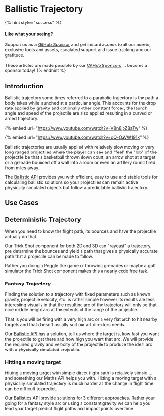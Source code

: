 # Ballistic Trajectory

{% hint style="success" %}
#### Like what your seeing?

Support us as a [GitHub Sponsor](../../../become-a-sponsor/) and get instant access to all our assets, exclusive tools and assets, escalated support and issue tracking and our gratitude.\
\
These articles are made possible by our [GitHub Sponsors](../../../become-a-sponsor/) ... become a sponsor today!
{% endhint %}

## Introduction

Ballistic trajectory some times referred to a parabolic trajectory is the path a body takes while launched at a particular angle. This accounts for the drop rate applied by gravity and optionally other constant forces, the launch angle and speed of the projectile are also applied resulting in a curved or arced trajectory.

{% embed url="https://www.youtube.com/watch?v=V8n8joZ8aTw" %}

{% embed url="https://www.youtube.com/watch?v=oQ-OaVW191k" %}

Ballistic trajectories are usually applied with relatively slow moving or very long ranged projectiles where the player can see and "feel" the "lob" of the projectile be that a basketball thrown down court, an arrow shot at a target or a grenade bounced off a wall into a room or even an artillery round fired from miles away.

The [Ballistic API](../api/ballistics.md) provides you with efficient, easy to use and stable tools for calculating ballistic solutions so your projectiles can remain active physically simulated objects but follow a predictable ballistic trajectory.

## Use Cases

## Deterministic Trajectory

When you need to know the flight path, its bounces and have the projectile actually do that.

Our Trick Shot component for both 2D and 3D can "raycast" a trajectory, pre determine the bounces and yield a path that gives a physically accurate path that a projectile can be made to follow.

Rather you doing a Peggle like game or throwing grenades or maybe a golf simulator the Trick Shot component makes this a nearly code free task.

### Fantasy Trajectory

Finding the solution to a trajectory with fixed parameters such as known gravity, projectile velocity, etc. is rather simple however its results are less interesting visually in that the resulting arc of the trajectory will only be that nice middle height arc at the extents of the range of the projectile.

That is you will be firing with a very high arc or a very flat arch to hit nearby targets and that doesn't usually suit our art directors needs.

Our [Ballistic API ](../api/ballistics.md#fixed-time)has a solution, tell us where the target is, how fast you want the projectile to get there and how high you want that arc. We will provide the required gravity and velocity of the projectile to produce the ideal arc with a physically simulated projectile.

### Hitting a moving target

Hitting a moving target with simple direct flight path is relatively simple ... and something our Maths API helps you with. Hitting a moving target with a physically simulated trajectory is much harder as the change in flight time can be difficult to predict.

Our Ballistics API provide solutions for 3 different approaches. Rather your going for a fantasy style arc or using a constant gravity we can help you lead your target predict flight paths and impact points over time.
